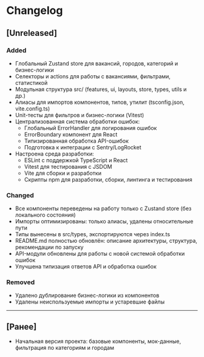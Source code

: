 # Changelog

## [Unreleased]
### Added
- Глобальный Zustand store для вакансий, городов, категорий и бизнес-логики
- Селекторы и actions для работы с вакансиями, фильтрами, статистикой
- Модульная структура src/ (features, ui, layouts, store, types, utils и др.)
- Алиасы для импортов компонентов, типов, утилит (tsconfig.json, vite.config.ts)
- Unit-тесты для фильтров и бизнес-логики (Vitest)
- Централизованная система обработки ошибок:
  - Глобальный ErrorHandler для логирования ошибок
  - ErrorBoundary компонент для React
  - Типизированная обработка API-ошибок
  - Подготовка к интеграции с Sentry/LogRocket
- Настроена среда разработки:
  - ESLint с поддержкой TypeScript и React
  - Vitest для тестирования с JSDOM
  - Vite для сборки и разработки
  - Скрипты npm для разработки, сборки, линтинга и тестирования

### Changed
- Все компоненты переведены на работу только с Zustand store (без локального состояния)
- Импорты оптимизированы: только алиасы, удалены относительные пути
- Типы вынесены в src/types, экспортируются через index.ts
- README.md полностью обновлён: описание архитектуры, структура, рекомендации по запуску
- API-модули обновлены для работы с новой системой обработки ошибок
- Улучшена типизация ответов API и обработка ошибок

### Removed
- Удалено дублирование бизнес-логики из компонентов
- Удалены неиспользуемые импорты и устаревшие файлы

---

## [Ранее]
- Начальная версия проекта: базовые компоненты, мок-данные, фильтрация по категориям и городам 